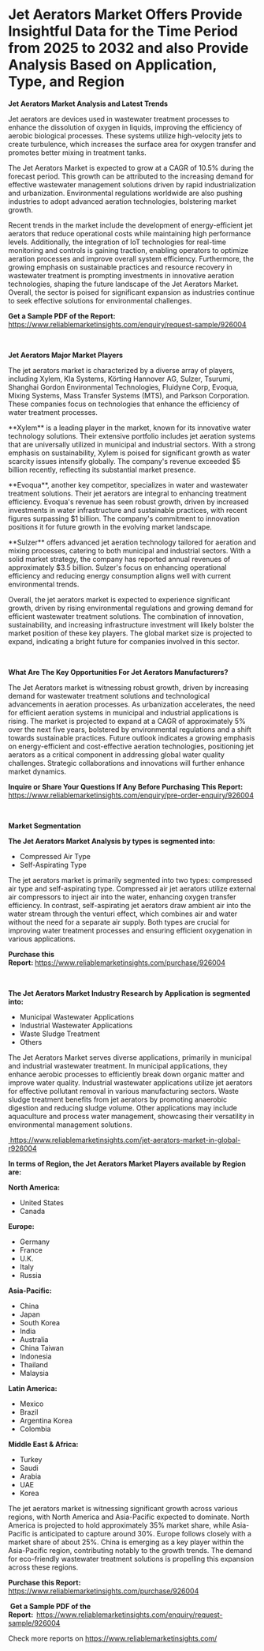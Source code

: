 <p><h1>Jet Aerators Market Offers Provide Insightful Data for the Time Period from 2025 to 2032 and also Provide Analysis Based on Application, Type, and Region</h1></p><p><strong>Jet Aerators Market Analysis and Latest Trends</strong></p>
<p><p>Jet aerators are devices used in wastewater treatment processes to enhance the dissolution of oxygen in liquids, improving the efficiency of aerobic biological processes. These systems utilize high-velocity jets to create turbulence, which increases the surface area for oxygen transfer and promotes better mixing in treatment tanks.</p><p>The Jet Aerators Market is expected to grow at a CAGR of 10.5% during the forecast period. This growth can be attributed to the increasing demand for effective wastewater management solutions driven by rapid industrialization and urbanization. Environmental regulations worldwide are also pushing industries to adopt advanced aeration technologies, bolstering market growth.</p><p>Recent trends in the market include the development of energy-efficient jet aerators that reduce operational costs while maintaining high performance levels. Additionally, the integration of IoT technologies for real-time monitoring and controls is gaining traction, enabling operators to optimize aeration processes and improve overall system efficiency. Furthermore, the growing emphasis on sustainable practices and resource recovery in wastewater treatment is prompting investments in innovative aeration technologies, shaping the future landscape of the Jet Aerators Market. Overall, the sector is poised for significant expansion as industries continue to seek effective solutions for environmental challenges.</p></p>
<p><strong>Get a Sample PDF of the Report:&nbsp;</strong> <a href="https://www.reliablemarketinsights.com/enquiry/request-sample/926004?utm_campaign=2395&utm_medium=2&utm_source=Github&utm_content=ia&utm_term=18022025&utm_id=jet-aerators">https://www.reliablemarketinsights.com/enquiry/request-sample/926004</a></p>
<p>&nbsp;</p>
<p><strong>Jet Aerators Major Market Players</strong></p>
<p><p>The jet aerators market is characterized by a diverse array of players, including Xylem, Kla Systems, Körting Hannover AG, Sulzer, Tsurumi, Shanghai Gordon Environmental Technologies, Fluidyne Corp, Evoqua, Mixing Systems, Mass Transfer Systems (MTS), and Parkson Corporation. These companies focus on technologies that enhance the efficiency of water treatment processes.</p><p>**Xylem** is a leading player in the market, known for its innovative water technology solutions. Their extensive portfolio includes jet aeration systems that are universally utilized in municipal and industrial sectors. With a strong emphasis on sustainability, Xylem is poised for significant growth as water scarcity issues intensify globally. The company's revenue exceeded $5 billion recently, reflecting its substantial market presence.</p><p>**Evoqua**, another key competitor, specializes in water and wastewater treatment solutions. Their jet aerators are integral to enhancing treatment efficiency. Evoqua's revenue has seen robust growth, driven by increased investments in water infrastructure and sustainable practices, with recent figures surpassing $1 billion. The company's commitment to innovation positions it for future growth in the evolving market landscape.</p><p>**Sulzer** offers advanced jet aeration technology tailored for aeration and mixing processes, catering to both municipal and industrial sectors. With a solid market strategy, the company has reported annual revenues of approximately $3.5 billion. Sulzer's focus on enhancing operational efficiency and reducing energy consumption aligns well with current environmental trends.</p><p>Overall, the jet aerators market is expected to experience significant growth, driven by rising environmental regulations and growing demand for efficient wastewater treatment solutions. The combination of innovation, sustainability, and increasing infrastructure investment will likely bolster the market position of these key players. The global market size is projected to expand, indicating a bright future for companies involved in this sector.</p></p>
<p>&nbsp;</p>
<p><strong>What Are The Key Opportunities For Jet Aerators Manufacturers?</strong></p>
<p><p>The Jet Aerators market is witnessing robust growth, driven by increasing demand for wastewater treatment solutions and technological advancements in aeration processes. As urbanization accelerates, the need for efficient aeration systems in municipal and industrial applications is rising. The market is projected to expand at a CAGR of approximately 5% over the next five years, bolstered by environmental regulations and a shift towards sustainable practices. Future outlook indicates a growing emphasis on energy-efficient and cost-effective aeration technologies, positioning jet aerators as a critical component in addressing global water quality challenges. Strategic collaborations and innovations will further enhance market dynamics.</p></p>
<p><strong>Inquire or Share Your Questions If Any Before Purchasing This Report:</strong> <a href="https://www.reliablemarketinsights.com/enquiry/pre-order-enquiry/926004?utm_campaign=2395&utm_medium=2&utm_source=Github&utm_content=ia&utm_term=18022025&utm_id=jet-aerators">https://www.reliablemarketinsights.com/enquiry/pre-order-enquiry/926004</a></p>
<p>&nbsp;</p>
<p><strong>Market Segmentation</strong></p>
<p><strong>The Jet Aerators Market Analysis by types is segmented into:</strong></p>
<p><ul><li>Compressed Air Type</li><li>Self-Aspirating Type</li></ul></p>
<p><p>The jet aerators market is primarily segmented into two types: compressed air type and self-aspirating type. Compressed air jet aerators utilize external air compressors to inject air into the water, enhancing oxygen transfer efficiency. In contrast, self-aspirating jet aerators draw ambient air into the water stream through the venturi effect, which combines air and water without the need for a separate air supply. Both types are crucial for improving water treatment processes and ensuring efficient oxygenation in various applications.</p></p>
<p><strong>Purchase this Report:&nbsp;</strong><a href="https://www.reliablemarketinsights.com/purchase/926004?utm_campaign=2395&utm_medium=2&utm_source=Github&utm_content=ia&utm_term=18022025&utm_id=jet-aerators">https://www.reliablemarketinsights.com/purchase/926004</a></p>
<p>&nbsp;</p>
<p><strong>The Jet Aerators Market Industry Research by Application is segmented into:</strong></p>
<p><ul><li>Municipal Wastewater Applications</li><li>Industrial Wastewater Applications</li><li>Waste Sludge Treatment</li><li>Others</li></ul></p>
<p><p>The Jet Aerators Market serves diverse applications, primarily in municipal and industrial wastewater treatment. In municipal applications, they enhance aerobic processes to efficiently break down organic matter and improve water quality. Industrial wastewater applications utilize jet aerators for effective pollutant removal in various manufacturing sectors. Waste sludge treatment benefits from jet aerators by promoting anaerobic digestion and reducing sludge volume. Other applications may include aquaculture and process water management, showcasing their versatility in environmental management solutions.</p></p>
<p><a href="https://www.reliablemarketinsights.com/jet-aerators-market-in-global-r926004?utm_campaign=2395&utm_medium=2&utm_source=Github&utm_content=ia&utm_term=18022025&utm_id=jet-aerators">&nbsp;https://www.reliablemarketinsights.com/jet-aerators-market-in-global-r926004</a></p>
<p><strong>In terms of Region, the Jet Aerators Market Players available by Region are:</strong></p>
<p>
    <p> <strong> North America: </strong>
        <ul>
            <li>United States</li>
            <li>Canada</li>
        </ul>
        </p> 
    <p> <strong> Europe: </strong>
        <ul>
            <li>Germany</li>
            <li>France</li>
            <li>U.K.</li>
            <li>Italy</li>
            <li>Russia</li>
        </ul>
        </p> 
    <p> <strong> Asia-Pacific: </strong>
        <ul>
            <li>China</li>
            <li>Japan</li>
            <li>South Korea</li>
            <li>India</li>
            <li>Australia</li>
            <li>China Taiwan</li>
            <li>Indonesia</li>
            <li>Thailand</li>
            <li>Malaysia</li>
        </ul>
        </p> 
    <p> <strong> Latin America: </strong>
        <ul>
            <li>Mexico</li>
            <li>Brazil</li>
            <li>Argentina Korea</li>
            <li>Colombia</li>
        </ul>
        </p> 
    <p> <strong> Middle East & Africa: </strong>
        <ul>
            <li>Turkey</li>
            <li>Saudi</li>
            <li>Arabia</li>
            <li>UAE</li>
            <li>Korea</li>
        </ul>
    </p>
    </p>
<p><p>The jet aerators market is witnessing significant growth across various regions, with North America and Asia-Pacific expected to dominate. North America is projected to hold approximately 35% market share, while Asia-Pacific is anticipated to capture around 30%. Europe follows closely with a market share of about 25%. China is emerging as a key player within the Asia-Pacific region, contributing notably to the growth trends. The demand for eco-friendly wastewater treatment solutions is propelling this expansion across these regions.</p></p>
<p><strong>Purchase this Report: </strong><a href="https://www.reliablemarketinsights.com/purchase/926004?utm_campaign=2395&utm_medium=2&utm_source=Github&utm_content=ia&utm_term=18022025&utm_id=jet-aerators">https://www.reliablemarketinsights.com/purchase/926004</a></p>
<p>&nbsp;<strong>Get a Sample PDF of the Report:&nbsp;&nbsp;</strong><a href="https://www.reliablemarketinsights.com/enquiry/request-sample/926004?utm_campaign=2395&utm_medium=2&utm_source=Github&utm_content=ia&utm_term=18022025&utm_id=jet-aerators">https://www.reliablemarketinsights.com/enquiry/request-sample/926004</a></p>
<p><strong></strong></p>
<p>Check more reports on <a href="https://www.reliablemarketinsights.com/?utm_campaign=2395&utm_medium=2&utm_source=Github&utm_content=ia&utm_term=18022025&utm_id=jet-aerators">https://www.reliablemarketinsights.com/</a></p>